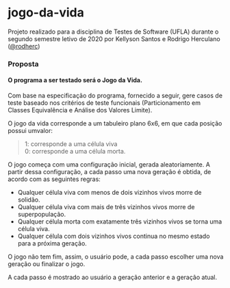 # jogo-da-vida

Projeto realizado para a disciplina de Testes de Software (UFLA) durante o segundo semestre letivo de 2020 por Kellyson Santos e Rodrigo Herculano ([@rodherc](https://github.com/rodherc))

### Proposta

#### O  programa  a  ser  testado  será  o Jogo  da  Vida.

Com  base  na  especificação  do  programa, fornecido a seguir, gere casos de teste baseado nos critérios de teste funcionais (Particionamento em Classes Equivalência e Análise dos Valores Limite).

O jogo da vida corresponde a um tabuleiro plano 6x6, em que cada posição possui umvalor:

> 1: corresponde  a  uma célula  viva  
> 0: corresponde  a  uma célula morta.

O  jogo  começa  com  uma configuração inicial, gerada aleatoriamente. A partir dessa configuração, a cada passo uma nova geração é obtida, de acordo com as seguintes regras:

- Qualquer célula viva com menos de dois vizinhos vivos morre de solidão.
- Qualquer célula viva com mais de três vizinhos vivos morre de superpopulação.
- Qualquer célula morta com exatamente três vizinhos vivos se torna uma célula viva.
- Qualquer  célula  com  dois  vizinhos  vivos  continua  no  mesmo  estado  para  a  próxima geração.

O jogo não tem fim, assim, o usuário pode, a cada passo escolher uma nova geração ou finalizar o jogo.

A cada passo é mostrado ao usuário a geração anterior e a geração atual.
